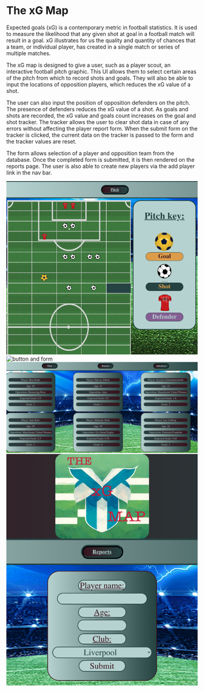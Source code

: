 # The xG Map
Expected goals (xG) is a contemporary metric in football statistics. It is used to measure the likelihood that any given shot at goal in a football match will result in a goal. xG illustrates for us the quality and quantity of chances that a team, or individual player, has created in a single match or series of multiple matches.

The xG map is designed to give a user, such as a player scout, an interactive football pitch graphic. This UI allows them to select certain areas of the pitch from which to record shots and goals. They will also be able to input the locations of opposition players, which reduces the xG value of a shot.

The user can also input the position of opposition defenders on the pitch. The presence of defenders reduces the xG value of a shot.
As goals and shots are recorded, the xG value and goals count increases on the goal and shot tracker. The tracker allows the user to clear shot data in case of any errors without affecting the player report form. When the submit form on the tracker is clicked, the current data on the tracker is passed to the form and the tracker values are reset.

The form allows selection of a player and opposition team from the database. Once the completed form is submitted, it is then rendered on the reports page.
The user is also able to create new players via the add player link in the nav bar.

<img src="/public/pitch-screenshot.png" alt="pitch" title="pitch">
<img src="/public/pitch-button-and-form.png" alt="button and form" title="form">
<img src="/public/reports.png" alt="reports" title="reports">
<img src="/public/add-player.png" alt="add player" title="add player">